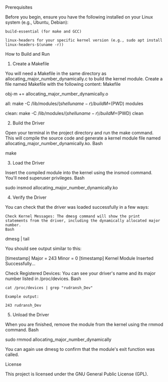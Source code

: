 Prerequisites

Before you begin, ensure you have the following installed on your Linux system (e.g., Ubuntu, Debian):

    build-essential (for make and GCC)

    linux-headers for your specific kernel version (e.g., sudo apt install linux-headers-$(uname -r))

How to Build and Run

1. Create a Makefile

You will need a Makefile in the same directory as allocating_major_number_dynamically.c to build the kernel module. Create a file named Makefile with the following content:
Makefile

obj-m += allocating_major_number_dynamically.o

all:
	make -C /lib/modules/$(shell uname -r)/build M=$(PWD) modules

clean:
	make -C /lib/modules/$(shell uname -r)/build M=$(PWD) clean

2. Build the Driver

Open your terminal in the project directory and run the make command. This will compile the source code and generate a kernel module file named allocating_major_number_dynamically.ko.
Bash

make

3. Load the Driver

Insert the compiled module into the kernel using the insmod command. You'll need superuser privileges.
Bash

sudo insmod allocating_major_number_dynamically.ko

4. Verify the Driver

You can check that the driver was loaded successfully in a few ways:

    Check Kernel Messages: The dmesg command will show the print statements from the driver, including the dynamically allocated major number.
    Bash

dmesg | tail

You should see output similar to this:

[timestamp] Major = 243 Minor = 0
[timestamp] Kernel Module Inserted Successfully...

Check Registered Devices: You can see your driver's name and its major number listed in /proc/devices.
Bash

    cat /proc/devices | grep "rudransh_Dev"

    Example output:

    243 rudransh_Dev

5. Unload the Driver

When you are finished, remove the module from the kernel using the rmmod command.
Bash

sudo rmmod allocating_major_number_dynamically

You can again use dmesg to confirm that the module's exit function was called.

License

This project is licensed under the GNU General Public License (GPL).
